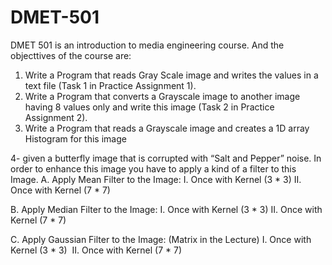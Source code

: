 # DMET-501
DMET 501 is an introduction to media engineering course.
And the objecttives of the course are:

1. Write a Program that reads Gray Scale image and writes the values in a text file (Task 1 in Practice Assignment 1).
2. Write a Program that converts a Grayscale image to another image having 8 values only and write this image (Task 2 in Practice Assignment 2).
3. Write a Program that reads a Grayscale image and creates a 1D array Histogram for this image

4- given a butterfly image that is corrupted with “Salt and Pepper” noise. In order to enhance this image you have to apply a kind of a filter to this Image.
A. Apply Mean Filter to the Image:
I. Once with Kernel (3 * 3)
II. Once with Kernel (7 * 7)

B. Apply Median Filter to the Image:
I. Once with Kernel (3 * 3)
II. Once with Kernel (7 * 7)

C. Apply Gaussian Filter to the Image: (Matrix in the Lecture) 
I. Once with Kernel (3 * 3) 
II. Once with Kernel (7 * 7)
